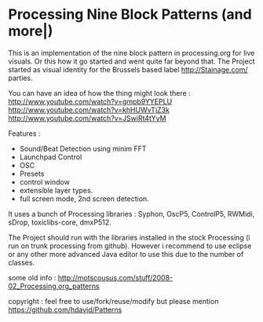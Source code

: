 Processing Nine Block Patterns (and more|)
========


This is an implementation of the nine block pattern in processing.org for live visuals.
Or this how it go started and went quite far beyond that. The Project started as visual identity
for the Brussels based label http://Stainage.com/ parties.

You can have an idea of how the thing might look there : 
http://www.youtube.com/watch?v=gmpb9YYEPLU 
http://www.youtube.com/watch?v=khHUWvTjZ3k
http://www.youtube.com/watch?v=JSwiRt4tYyM

Features :
- Sound/Beat Detection using minim FFT
- Launchpad Control
- OSC
- Presets
- control window
- extensible layer types.
- full screen mode, 2nd screen detection.

It uses a bunch of Processing libraries :
Syphon, OscP5, ControlP5, RWMidi, sDrop, toxiclibs-core, dmxP512.

The Project should run with the libraries installed in the stock Processing 
(i run on trunk processing from github). However i recommend to use eclipse or 
any other more advanced Java editor to use this due to the number of classes.

some old info : http://motscousus.com/stuff/2008-02_Processing.org_patterns

copyright : feel free to use/fork/reuse/modify but please mention https://github.com/hdavid/Patterns  
